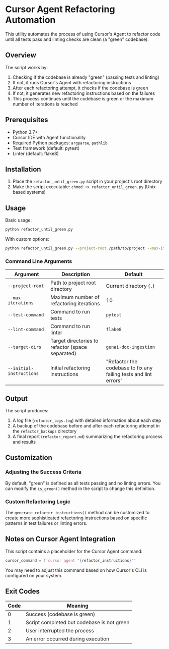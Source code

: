 # Cursor Agent Refactoring Automation

This utility automates the process of using Cursor's Agent to refactor code until all tests pass and linting checks are clean (a "green" codebase).

## Overview

The script works by:

1. Checking if the codebase is already "green" (passing tests and linting)
2. If not, it runs Cursor's Agent with refactoring instructions
3. After each refactoring attempt, it checks if the codebase is green
4. If not, it generates new refactoring instructions based on the failures
5. This process continues until the codebase is green or the maximum number of iterations is reached

## Prerequisites

- Python 3.7+
- Cursor IDE with Agent functionality 
- Required Python packages: `argparse`, `pathlib`
- Test framework (default: pytest)
- Linter (default: flake8)

## Installation

1. Place the `refactor_until_green.py` script in your project's root directory
2. Make the script executable: `chmod +x refactor_until_green.py` (Unix-based systems)

## Usage

Basic usage:

```bash
python refactor_until_green.py
```

With custom options:

```bash
python refactor_until_green.py --project-root /path/to/project --max-iterations 5 --test-command "python -m pytest" --lint-command "flake8 genai-doc-ingestion" --target-dirs genai-doc-ingestion --initial-instructions "Fix test failures and improve code quality"
```

### Command Line Arguments

| Argument | Description | Default |
|----------|-------------|---------|
| `--project-root` | Path to project root directory | Current directory (`.`) |
| `--max-iterations` | Maximum number of refactoring iterations | 10 |
| `--test-command` | Command to run tests | `pytest` |
| `--lint-command` | Command to run linter | `flake8` |
| `--target-dirs` | Target directories to refactor (space separated) | `genai-doc-ingestion` |
| `--initial-instructions` | Initial refactoring instructions | "Refactor the codebase to fix any failing tests and lint errors" |

## Output

The script produces:

1. A log file (`refactor_logs.log`) with detailed information about each step
2. A backup of the codebase before and after each refactoring attempt in the `refactor_backups` directory
3. A final report (`refactor_report.md`) summarizing the refactoring process and results

## Customization

### Adjusting the Success Criteria

By default, "green" is defined as all tests passing and no linting errors. You can modify the `is_green()` method in the script to change this definition.

### Custom Refactoring Logic

The `generate_refactor_instructions()` method can be customized to create more sophisticated refactoring instructions based on specific patterns in test failures or linting errors.

## Notes on Cursor Agent Integration

This script contains a placeholder for the Cursor Agent command:

```python
cursor_command = f'cursor agent "{refactor_instructions}"'
```

You may need to adjust this command based on how Cursor's CLI is configured on your system.

## Exit Codes

| Code | Meaning |
|------|---------|
| 0 | Success (codebase is green) |
| 1 | Script completed but codebase is not green |
| 2 | User interrupted the process |
| 3 | An error occurred during execution | 